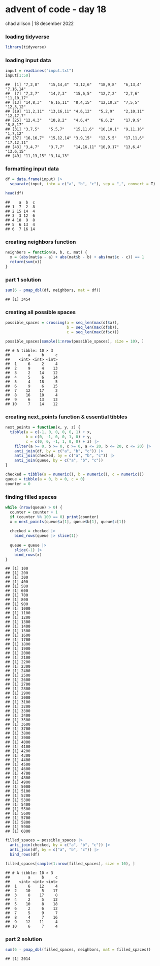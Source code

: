 advent of code - day 18
================
chad allison \| 18 december 2022

### loading tidyverse

``` r
library(tidyverse)
```

### loading input data

``` r
input = readLines("input.txt")
input[1:50]
```

    ##  [1] "7,2,8"    "15,14,4"  "3,12,6"   "18,9,8"   "6,13,4"   "7,16,14" 
    ##  [7] "7,2,7"    "14,7,3"   "15,6,5"   "12,7,2"   "2,7,6"    "11,10,17"
    ## [13] "14,8,3"   "6,16,11"  "8,4,15"   "12,10,2"  "7,5,5"    "12,3,12" 
    ## [19] "11,2,11"  "13,16,11" "4,6,12"   "5,2,9"    "2,10,11"  "12,17,7" 
    ## [25] "12,4,3"   "10,8,2"   "4,6,4"    "6,6,2"    "17,9,9"   "8,8,17"  
    ## [31] "3,7,5"    "5,5,7"    "15,11,6"  "10,10,1"  "9,11,16"  "1,7,12"  
    ## [37] "16,16,7"  "15,12,14" "3,9,15"   "12,5,5"   "17,11,6"  "17,12,11"
    ## [43] "3,4,7"    "3,7,7"    "14,16,11" "10,9,17"  "13,6,4"   "13,6,15" 
    ## [49] "11,13,15" "3,14,13"

### formatting input data

``` r
df = data.frame(input) |>
  separate(input, into = c("a", "b", "c"), sep = ",", convert = T)

head(df)
```

    ##    a  b  c
    ## 1  7  2  8
    ## 2 15 14  4
    ## 3  3 12  6
    ## 4 18  9  8
    ## 5  6 13  4
    ## 6  7 16 14

### creating neighbors function

``` r
neighbors = function(a, b, c, mat) {
  x = (abs(mat$a - a) + abs(mat$b - b) + abs(mat$c - c)) == 1
  return(sum(x))
}
```

### part 1 solution

``` r
sum(6 - pmap_dbl(df, neighbors, mat = df))
```

    ## [1] 3454

### creating all possible spaces

``` r
possible_spaces = crossing(a = seq_len(max(df$a)),
                           b = seq_len(max(df$b)),
                           c = seq_len(max(df$c)))

possible_spaces[sample(1:nrow(possible_spaces), size = 10), ]
```

    ## # A tibble: 10 × 3
    ##        a     b     c
    ##    <int> <int> <int>
    ##  1     6     2     4
    ##  2     9     4    13
    ##  3     2    14    12
    ##  4     5     6    14
    ##  5     4    18     5
    ##  6     9     6    15
    ##  7    12    17     2
    ##  8    16    10     4
    ##  9     6    13    13
    ## 10     7    14    12

### creating next_points function & essential tibbles

``` r
next_points = function(x, y, z) {
  tibble(a = c(-1, 0, 0, 0, 0, 1) + x, 
         b = c(0, -1, 0, 0, 1, 0) + y, 
         c = c(0, 0, -1, 1, 0, 0) + z) |> 
    filter(a >= 0, b >= 0, c >= 0, a <= 20, b <= 20, c <= 20) |> 
    anti_join(df, by = c("a", "b", "c")) |> 
    anti_join(checked, by = c("a", "b", "c")) |> 
    anti_join(queue, by = c("a", "b", "c"))
}

checked = tibble(a = numeric(), b = numeric(), c = numeric())
queue = tibble(a = 0, b = 0, c = 0)
counter = 0
```

### finding filled spaces

``` r
while (nrow(queue) > 0) {
  counter = counter + 1
  if (counter %% 100 == 0) print(counter)
  x = next_points(queue$a[1], queue$b[1], queue$c[1])
  
  checked = checked |>
    bind_rows(queue |> slice(1))
  
  queue = queue |>
    slice(-1) |> 
    bind_rows(x)
}
```

    ## [1] 100
    ## [1] 200
    ## [1] 300
    ## [1] 400
    ## [1] 500
    ## [1] 600
    ## [1] 700
    ## [1] 800
    ## [1] 900
    ## [1] 1000
    ## [1] 1100
    ## [1] 1200
    ## [1] 1300
    ## [1] 1400
    ## [1] 1500
    ## [1] 1600
    ## [1] 1700
    ## [1] 1800
    ## [1] 1900
    ## [1] 2000
    ## [1] 2100
    ## [1] 2200
    ## [1] 2300
    ## [1] 2400
    ## [1] 2500
    ## [1] 2600
    ## [1] 2700
    ## [1] 2800
    ## [1] 2900
    ## [1] 3000
    ## [1] 3100
    ## [1] 3200
    ## [1] 3300
    ## [1] 3400
    ## [1] 3500
    ## [1] 3600
    ## [1] 3700
    ## [1] 3800
    ## [1] 3900
    ## [1] 4000
    ## [1] 4100
    ## [1] 4200
    ## [1] 4300
    ## [1] 4400
    ## [1] 4500
    ## [1] 4600
    ## [1] 4700
    ## [1] 4800
    ## [1] 4900
    ## [1] 5000
    ## [1] 5100
    ## [1] 5200
    ## [1] 5300
    ## [1] 5400
    ## [1] 5500
    ## [1] 5600
    ## [1] 5700
    ## [1] 5800
    ## [1] 5900
    ## [1] 6000

``` r
filled_spaces = possible_spaces |> 
  anti_join(checked, by = c("a", "b", "c")) |>
  anti_join(df, by = c("a", "b", "c")) |> 
  bind_rows(df)

filled_spaces[sample(1:nrow(filled_spaces), size = 10), ]
```

    ## # A tibble: 10 × 3
    ##        a     b     c
    ##    <int> <int> <int>
    ##  1     6    12     4
    ##  2    10     5    17
    ##  3     8    17     8
    ##  4     2     5    12
    ##  5    10     8    18
    ##  6     2     6    12
    ##  7     5     9     7
    ##  8     4     7    16
    ##  9    12    11     4
    ## 10     6     7     4

### part 2 solution

``` r
sum(6 - pmap_dbl(filled_spaces, neighbors, mat = filled_spaces))
```

    ## [1] 2014
